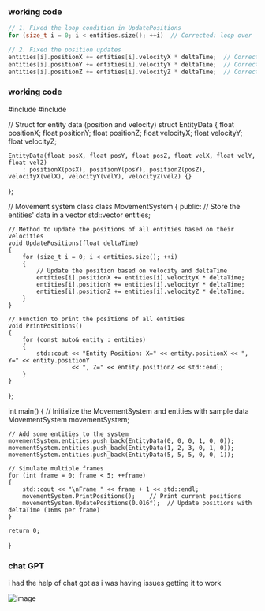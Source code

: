 ### working code

```cpp
// 1. Fixed the loop condition in UpdatePositions
for (size_t i = 0; i < entities.size(); ++i)  // Corrected: loop over 'entities'

// 2. Fixed the position updates
entities[i].positionX += entities[i].velocityX * deltaTime;  // Corrected: use += for positionX
entities[i].positionY += entities[i].velocityY * deltaTime;  // Corrected: use += for positionY
entities[i].positionZ += entities[i].velocityZ * deltaTime;  // Corrected: use += for positionZ
```

### working code
#include <iostream>
#include <vector>

// Struct for entity data (position and velocity)
struct EntityData
{
    float positionX;
    float positionY;
    float positionZ;
    float velocityX;
    float velocityY;
    float velocityZ;

    EntityData(float posX, float posY, float posZ, float velX, float velY, float velZ)
        : positionX(posX), positionY(posY), positionZ(posZ), velocityX(velX), velocityY(velY), velocityZ(velZ) {}
};

// Movement system class
class MovementSystem
{
public:
    // Store the entities' data in a vector
    std::vector<EntityData> entities;

    // Method to update the positions of all entities based on their velocities
    void UpdatePositions(float deltaTime)
    {
        for (size_t i = 0; i < entities.size(); ++i)
        {
            // Update the position based on velocity and deltaTime
            entities[i].positionX += entities[i].velocityX * deltaTime;
            entities[i].positionY += entities[i].velocityY * deltaTime;
            entities[i].positionZ += entities[i].velocityZ * deltaTime;
        }
    }

    // Function to print the positions of all entities
    void PrintPositions()
    {
        for (const auto& entity : entities)
        {
            std::cout << "Entity Position: X=" << entity.positionX << ", Y=" << entity.positionY
                      << ", Z=" << entity.positionZ << std::endl;
        }
    }
};

int main()
{
    // Initialize the MovementSystem and entities with sample data
    MovementSystem movementSystem;

    // Add some entities to the system
    movementSystem.entities.push_back(EntityData(0, 0, 0, 1, 0, 0));
    movementSystem.entities.push_back(EntityData(1, 2, 3, 0, 1, 0));
    movementSystem.entities.push_back(EntityData(5, 5, 5, 0, 0, 1));

    // Simulate multiple frames
    for (int frame = 0; frame < 5; ++frame)
    {
        std::cout << "\nFrame " << frame + 1 << std::endl;
        movementSystem.PrintPositions();    // Print current positions
        movementSystem.UpdatePositions(0.016f);  // Update positions with deltaTime (16ms per frame)
    }

    return 0;
}

### chat GPT
i had the help of chat gpt as i was having issues getting it to work

![image](https://github.com/user-attachments/assets/0e41cf33-11ea-4e0a-a607-f06124403727)

